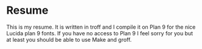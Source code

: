 Resume
=

This is my resume. It is written in troff and I compile
it on Plan 9 for the nice Lucida plan 9 fonts. If you
have no access to Plan 9 I feel sorry for you but at least
you should be able to use Make and groff.
